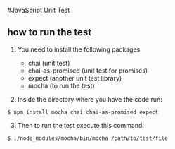 #JavaScript Unit Test

## how to run the test

1. You need to install the following packages
    
    * chai (unit test)
    * chai-as-promised (unit test for promises)
    * expect (another unit test library)
    * mocha (to run the test)

2. Inside the directory where you have the code run:

`$ npm install mocha chai chai-as-promised expect`

3. Then to run the test execute this command:

`$ ./node_modules/mocha/bin/mocha /path/to/test/file`
